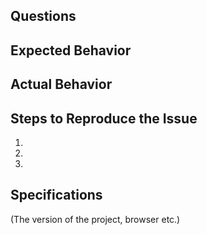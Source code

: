 ## Questions

## Expected Behavior


## Actual Behavior


## Steps to Reproduce the Issue

  1.
  2.
  3.

## Specifications

(The version of the project, browser etc.)
